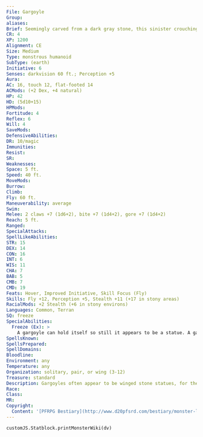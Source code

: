 ```yaml
---
File: Gargoyle
Group: 
aliases: 
Brief: Seemingly carved from a dark gray stone, this sinister crouching humanoid resembles a horned, winged demon.
CR: 4
XP: 1200
Alignment: CE
Size: Medium
Type: monstrous humanoid
SubType: (earth)
Initiative: 6
Senses: darkvision 60 ft.; Perception +5
Aura: 
AC: 16, touch 12, flat-footed 14
ACMods: (+2 Dex, +4 natural)
HP: 42
HD: (5d10+15)
HPMods: 
Fortitude: 4
Reflex: 6
Will: 4
SaveMods: 
DefensiveAbilities: 
DR: 10/magic
Immunities: 
Resist: 
SR: 
Weaknesses: 
Space: 5 ft.
Speed: 40 ft.
MoveMods: 
Burrow: 
Climb: 
Fly: 60 ft.
Maneuverability: average
Swim: 
Melee: 2 claws +7 (1d6+2), bite +7 (1d4+2), gore +7 (1d4+2)
Reach: 5 ft.
Ranged: 
SpecialAttacks: 
SpellLikeAbilities: 
STR: 15
DEX: 14
CON: 16
INT: 6
WIS: 11
CHA: 7
BAB: 5
CMB: 7
CMD: 19
Feats: Hover, Improved Initiative, Skill Focus (Fly)
Skills: Fly +12, Perception +5, Stealth +11 (+17 in stony areas)
RacialMods: +2 Stealth (+6 in stony environs)
Languages: Common, Terran
SQ: freeze
SpecialAbilities:
  Freeze (Ex): >
    A gargoyle can hold itself so still it appears to be a statue. A gargoyle that uses freeze can take 20 on its Stealth check to hide in plain sight as a stone statue.
SpellsKnown: 
SpellsPrepared: 
SpellDomains: 
Bloodline: 
Environment: any
Temperature: any
Organization: solitary, pair, or wing (3-12)
Treasure: standard
Description: Gargoyles often appear to be winged stone statues, for they can perch indefinitely without moving, allowing them to surprise their foes.  Gargoyles tend toward obsessive-compulsive behaviors that are as varied as their kind is plentiful.  Books, stolen trinkets, weapons, and grisly trophies harvested from fallen foes are just a few examples of the types of things a gargoyle might collect to decorate its lair and territory. Gargoyles tend toward a solitary lifestyle, though they sometimes form fearsome groups called "wings" for protection and sport. In certain conditions, a tribe of gargoyles might even ally with other creatures, but even the most stable alliances with a gargoyle tribe can collapse for the smallest of reasons-gargoyles are nothing if not treacherous, petty, and vindictive.  Gargoyles have been known to dwell in the heart of the largest of cities, crouching amid the decorations of stone cathedrals and buildings where they hide in plain sight by day and swoop down to feed on vagabonds, beggars, and other unfortunates at night.  The longer a tribe of gargoyles abides in a region of ruins or buildings, the more its members come to resemble that region's architectural styles. The changes a gargoyle's appearance undergoes are slow and subtle, but over the course of years, it can shift radically.  One unusual variant of gargoyle dwells not amid buildings and ruins but under the waves of the sea. These creatures are known as kapoacinths-they have the same basic statistics as normal gargoyles, save that they have the aquatic subtype and their wings grant them a swim speed of 60 feet (but are useless for actual flight). Kapoacinths dwell in shallow, coastal regions where they can shamble up from the surf to prey on those that reside there. They are more likely to form wings, as kapoacinths prefer group living to a solitary lifestyle.
Race: 
Class: 
MR: 
Copyright:
  Content: '[PFRPG Bestiary](http://www.d20pfsrd.com/bestiary/monster-listings/monstrous-humanoids/gargoyle)'
---
```

```dataviewjs
customJS.Statblock.printMonsterWiki(dv)
```
